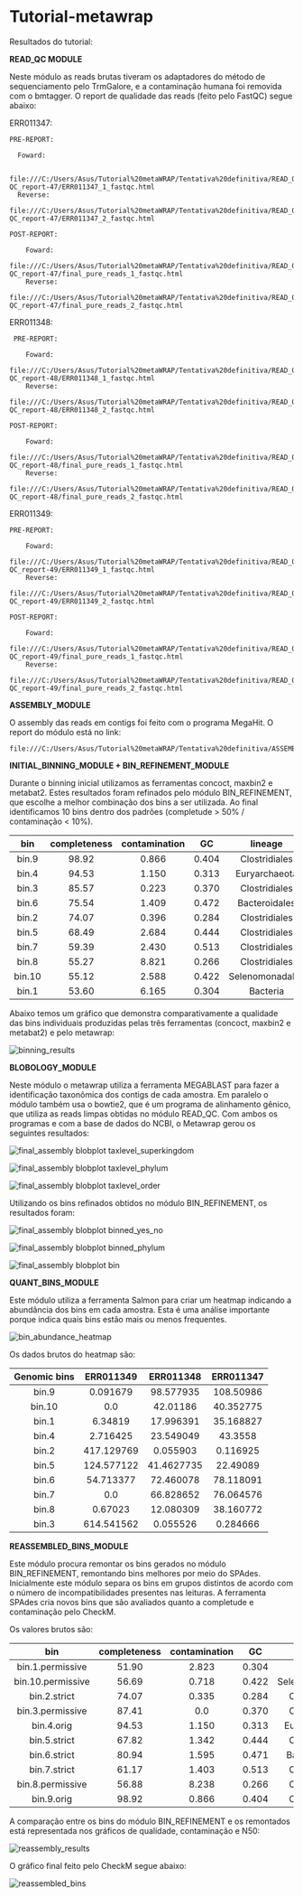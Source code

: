 # Tutorial-metawrap

Resultados do tutorial:

**READ_QC MODULE**

Neste módulo as reads brutas tiveram os adaptadores do método de sequenciamento pelo TrmGalore, e a contaminação humana foi removida com o bmtagger. O report de qualidade das reads (feito pelo FastQC) segue abaixo:


ERR011347:

    PRE-REPORT:
    
      Foward:
      
      file:///C:/Users/Asus/Tutorial%20metaWRAP/Tentativa%20definitiva/READ_QC/ERR011347/pre-QC_report-47/ERR011347_1_fastqc.html
      Reverse:
      file:///C:/Users/Asus/Tutorial%20metaWRAP/Tentativa%20definitiva/READ_QC/ERR011347/pre-QC_report-47/ERR011347_2_fastqc.html

    POST-REPORT:

        Foward:
        file:///C:/Users/Asus/Tutorial%20metaWRAP/Tentativa%20definitiva/READ_QC/ERR011347/post-QC_report-47/final_pure_reads_1_fastqc.html
        Reverse:
        file:///C:/Users/Asus/Tutorial%20metaWRAP/Tentativa%20definitiva/READ_QC/ERR011347/post-QC_report-47/final_pure_reads_2_fastqc.html
        
ERR011348:

     PRE-REPORT:
    
        Foward:
        file:///C:/Users/Asus/Tutorial%20metaWRAP/Tentativa%20definitiva/READ_QC/ERR011348/pre-QC_report-48/ERR011348_1_fastqc.html
        Reverse:
        file:///C:/Users/Asus/Tutorial%20metaWRAP/Tentativa%20definitiva/READ_QC/ERR011348/pre-QC_report-48/ERR011348_2_fastqc.html

    POST-REPORT:

        Foward:
        file:///C:/Users/Asus/Tutorial%20metaWRAP/Tentativa%20definitiva/READ_QC/ERR011348/post-QC_report-48/final_pure_reads_1_fastqc.html
        Reverse:
        file:///C:/Users/Asus/Tutorial%20metaWRAP/Tentativa%20definitiva/READ_QC/ERR011348/post-QC_report-48/final_pure_reads_2_fastqc.html

ERR011349:

    PRE-REPORT:

        Foward:
        file:///C:/Users/Asus/Tutorial%20metaWRAP/Tentativa%20definitiva/READ_QC/ERR011349/pre-QC_report-49/ERR011349_1_fastqc.html
        Reverse:
        file:///C:/Users/Asus/Tutorial%20metaWRAP/Tentativa%20definitiva/READ_QC/ERR011349/pre-QC_report-49/ERR011349_2_fastqc.html

    POST-REPORT:

        Foward:
        file:///C:/Users/Asus/Tutorial%20metaWRAP/Tentativa%20definitiva/READ_QC/ERR011349/post-QC_report-49/final_pure_reads_1_fastqc.html
        Reverse:
        file:///C:/Users/Asus/Tutorial%20metaWRAP/Tentativa%20definitiva/READ_QC/ERR011349/post-QC_report-49/final_pure_reads_2_fastqc.html

**ASSEMBLY_MODULE**

O assembly das reads em contigs foi feito com o programa MegaHit. O report do módulo está no link:

    file:///C:/Users/Asus/Tutorial%20metaWRAP/Tentativa%20definitiva/ASSEMBLY/assembly_report.html

**INITIAL_BINNING_MODULE + BIN_REFINEMENT_MODULE**

Durante o binning inicial utilizamos as ferramentas concoct, maxbin2 e metabat2. Estes resultados foram refinados pelo módulo BIN_REFINEMENT, que escolhe a melhor combinação dos bins a ser utilizada. Ao final identificamos 10 bins dentro dos padrões (completude > 50% / contaminação < 10%).

| bin    | completeness | contamination | GC    | lineage        | N50   | size    | binner |
|:------:|:------------:|:-------------:|:-----:|:--------------:|:-----:|:-------:|:------:|
| bin.9  | 98.92        | 0.866         | 0.404 | Clostridiales  | 13250 | 2199852 | binsBC |
| bin.4  | 94.53        | 1.150         | 0.313 | Euryarchaeota  | 4882  | 1490350 | binsC  |
| bin.3  | 85.57        | 0.223         | 0.370 | Clostridiales  | 5890  | 2037832 | binsA  |
| bin.6  | 75.54        | 1.409         | 0.472 | Bacteroidales  | 5116  | 3134665 | binsA  |
| bin.2  | 74.07        | 0.396         | 0.284 | Clostridiales  | 15994 | 1262130 | binsA  |
| bin.5  | 68.49        | 2.684         | 0.444 | Clostridiales  | 2012  | 1162754 | binsBC |
| bin.7  | 59.39        | 2.430         | 0.513 | Clostridiales  | 2029  | 1230066 | binsBC |
| bin.8  | 55.27        | 8.821         | 0.266 | Clostridiales  | 1938  | 1685647 | binsBC |
| bin.10 | 55.12        | 2.588         | 0.422 | Selenomonadales| 1763  | 1055903 | binsC  |
| bin.1  | 53.60        | 6.165         | 0.304 | Bacteria       | 1961  | 934099  | binsBC |

Abaixo temos um gráfico que demonstra comparativamente a qualidade das bins individuais produzidas pelas três ferramentas (concoct, maxbin2 e metabat2) e pelo metawrap:

![binning_results](https://github.com/user-attachments/assets/035d2932-acbe-4069-9888-424b01f01d2e)

**BLOBOLOGY_MODULE**

Neste módulo o metawrap utiliza a ferramenta MEGABLAST para fazer a identificação taxonômica dos contigs de cada amostra. Em paralelo o módulo também usa o bowtie2, que é um programa de alinhamento gênico, que utiliza as reads limpas obtidas no módulo READ_QC. Com ambos os programas e com a base de dados do NCBI, o Metawrap gerou os seguintes resultados:

![final_assembly blobplot taxlevel_superkingdom](https://github.com/user-attachments/assets/ee6a1841-3e3d-473a-98dd-df155a524763)

![final_assembly blobplot taxlevel_phylum](https://github.com/user-attachments/assets/678cda5f-3409-4586-869d-25920e64bdea)

![final_assembly blobplot taxlevel_order](https://github.com/user-attachments/assets/5d2ada48-a722-4793-8d63-eda65f7cd96a)


Utilizando os bins refinados obtidos no módulo BIN_REFINEMENT, os resultados foram:


![final_assembly blobplot binned_yes_no](https://github.com/user-attachments/assets/6d69cf78-7136-4847-934c-b07e042b9547)

![final_assembly blobplot binned_phylum](https://github.com/user-attachments/assets/7b8f424b-36eb-4bf6-9dd4-151d6589e285)

![final_assembly blobplot bin](https://github.com/user-attachments/assets/7c63f483-3395-4701-89fc-51102c9c1550)

**QUANT_BINS_MODULE**

Este módulo utiliza a ferramenta Salmon para criar um heatmap indicando a abundância dos bins em cada amostra. Esta é uma análise importante porque indica quais bins estão mais ou menos frequentes.

![bin_abundance_heatmap](https://github.com/user-attachments/assets/033ac222-716d-4135-a11a-2845db5cd7f8)

Os dados brutos do heatmap são:

| Genomic bins | ERR011349     | ERR011348     | ERR011347     |
|:------------:|:--------------:|:--------------:|:-------------:|
| bin.9       | 0.091679       | 98.577935      | 108.50986      |
| bin.10      | 0.0            | 42.01186       | 40.352775      |
| bin.1       | 6.34819        | 17.996391      | 35.168827      |
| bin.4       | 2.716425       | 23.549049      | 43.3558        |
| bin.2       | 417.129769     | 0.055903       | 0.116925       |
| bin.5       | 124.577122     | 41.4627735     | 22.49089       |
| bin.6       | 54.713377      | 72.460078      | 78.118091      |
| bin.7       | 0.0            | 66.828652      | 76.064576      |
| bin.8       | 0.67023        | 12.080309      | 38.160772      |
| bin.3       | 614.541562     | 0.055526       | 0.284666       |

**REASSEMBLED_BINS_MODULE**

Este módulo procura remontar os bins gerados no módulo BIN_REFINEMENT, remontando bins melhores por meio do SPAdes. Inicialmente este módulo separa os bins em grupos distintos de acordo com o número de incompatibilidades presentes nas leituras. A ferramenta SPAdes cria novos bins que são avaliados quanto a completude e contaminação pelo CheckM. 

Os valores brutos são:

| bin                  | completeness | contamination | GC    | lineage        | N50   | size    |
|:--------------------:|:------------:|:-------------:|:-----:|:--------------:|:-----:|:-------:|
| bin.1.permissive     | 51.90        | 2.823         | 0.304 | Bacteria       | 2349  | 956985  |
| bin.10.permissive    | 56.69        | 0.718         | 0.422 | Selenomonadales| 2355  | 1103724 |
| bin.2.strict         | 74.07        | 0.335         | 0.284 | Clostridiales  | 26474 | 1262290 |
| bin.3.permissive     | 87.41        | 0.0           | 0.370 | Clostridiales  | 8165  | 2048704 |
| bin.4.orig           | 94.53        | 1.150         | 0.313 | Euryarchaeota  | 4882  | 1490350 |
| bin.5.strict         | 67.82        | 1.342         | 0.444 | Clostridiales  | 2651  | 1191457 |
| bin.6.strict         | 80.94        | 1.595         | 0.471 | Bacteroidales  | 9825  | 3235994 |
| bin.7.strict         | 61.17        | 1.403         | 0.513 | Clostridiales  | 2645  | 1268363 |
| bin.8.permissive     | 56.88        | 8.238         | 0.266 | Clostridiales  | 2430  | 1720765 |
| bin.9.orig           | 98.92        | 0.866         | 0.404 | Clostridiales  | 13250 | 2199852 |

A comparação entre os bins do módulo BIN_REFINEMENT e os remontados está representada nos gráficos de qualidade, contaminação e N50:

![reassembly_results](https://github.com/user-attachments/assets/f248e07b-648b-4fe7-8fd7-1ade7769b1a4)

O gráfico final feito pelo CheckM segue abaixo:

![reassembled_bins](https://github.com/user-attachments/assets/b27f53af-42c5-4a91-bfd9-a1b199a1b28d)


